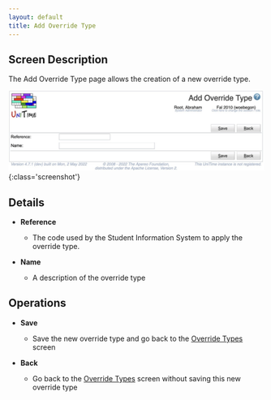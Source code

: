 ```yaml
---
layout: default
title: Add Override Type
---
```



## Screen Description

 The Add Override Type page allows the creation of a new override type.

![Add Override Type](images/add-override-type-1.png){:class='screenshot'}

## Details

* **Reference**
	* The code used by the Student Information System to apply the override type.

* **Name**
	* A description of the override type

## Operations

* **Save**
	* Save the new override type and go back to the [Override Types](override-types) screen

* **Back**
	* Go back to the [Override Types](override-types) screen without saving this new override type

